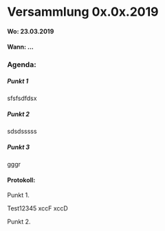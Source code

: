 # Versammlung 0x.0x.2019


####  Wo: 23.03.2019

####  Wann: ...

### Agenda:

##### Punkt 1
sfsfsdfdsx
##### Punkt 2
sdsdsssss
##### Punkt 3
gggr

#### Protokoll:

Punkt 1.

Test12345
xccF
xccD

Punkt 2.
<!--stackedit_data:
eyJoaXN0b3J5IjpbMTAxNzA0MTQxNCwtOTEzNjMzNzAzLDEwMT
cwNDE0MTQsLTEwMjE2MjE3MjgsNjQzMjYxNjgwLC0yMDc1NzY1
OTkyXX0=
-->